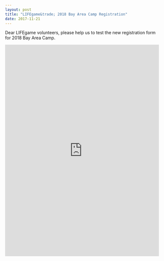 ```yaml
---
layout: post
title: "LIFEgame&trade; 2018 Bay Area Camp Registration"
date: 2017-11-21
---
```


Dear LIFEgame volunteers, please help us to test the new registration form for 2018 Bay Area Camp.

<div class="divider"></div>


<div class="container">
  <iframe src="https://services.cognitoforms.com/f/HE46iBWGGkCBiQS8KocMSA?id=1" style="position:relative;width:1px;min-width:100%;*width:100%;" frameborder="0" scrolling="yes" seamless="seamless" height="690" width="100%"></iframe>
  <script src="https://services.cognitoforms.com/scripts/embed.js"></script>

  <!-- <div class="cognito">
    <script src="https://services.cognitoforms.com/s/HE46iBWGGkCBiQS8KocMSA"></script>
    <script>Cognito.load("forms", { id: "1" });</script>
  </div> -->
</div>
